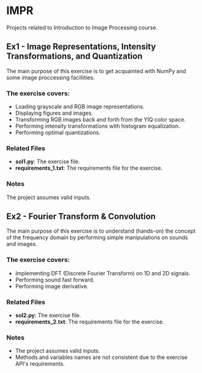 # IMPR

Projects related to Introduction to Image Processing course.

## Ex1 - Image Representations, Intensity Transformations, and Quantization

The main purpose of this exercise is to get acquainted with NumPy and some image proccessing facillities.

### The exercise covers:
- Loading grayscale and RGB image representations.
- Displaying figures and images.
- Transforming RGB images back and forth from the YIQ color space.
- Performing intensity transformations with histogram equalization.
- Performing optimal quantizations.

### Related Files
- **sol1.py**: The exercise file.
- **requirements_1.txt**: The requirements file for the exercise. 

### Notes
The project assumes valid inputs.


## Ex2 - Fourier Transform & Convolution

The main purpose of this exercise is to understand (hands-on) the concept of the frequency domain by performing simple manipulations on sounds and images.

### The exercise covers:
- Implementing DFT (Discrete Fourier Transform) on 1D and 2D signals.
- Performing sound fast forward.
- Performing image derivative.

### Related Files
- **sol2.py**: The exercise file.
- **requirements_2.txt**: The requirements file for the exercise. 

### Notes
- The project assumes valid inputs.
- Methods and variables names are not consistent due to the exercise API's requirements. 
